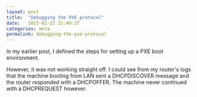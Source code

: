 ```yaml
---
layout: post
title:  "Debugging the PXE protocol"
date:   2015-02-22 21:40:37
categories: meta
permalink: debugging-the-pxe-protocol
---
```


In my earlier post, I defined the steps for setting up a PXE boot environment.

However, it was not working straight off. I could see from my router's logs that the machine booting from LAN sent a DHCPDISCOVER message and the router responded with a DHCPOFFER. The machine never continued with a DHCPREQUEST however.

